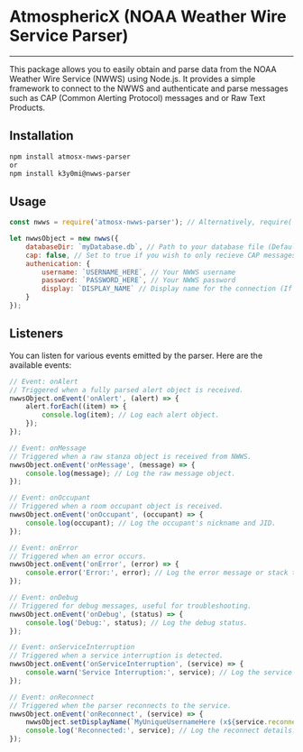# AtmosphericX (NOAA Weather Wire Service Parser)
---

This package allows you to easily obtain and parse data from the NOAA Weather Wire Service (NWWS) using Node.js. It provides a simple framework to connect to the NWWS and authenticate and parse messages such as CAP (Common Alerting Protocol) messages and or Raw Text Products.


## Installation
```bash
npm install atmosx-nwws-parser
or 
npm install k3y0mi@nwws-parser
```

## Usage
```javascript
const nwws = require('atmosx-nwws-parser'); // Alternatively, require(`@k3y0mi/nwws-parser`)

let nwwsObject = new nwws({
    databaseDir: `myDatabase.db`, // Path to your database file (Default: shapefiles.db)
    cap: false, // Set to true if you wish to only recieve CAP messages (Default: False)
    authenication: {
        username: `USERNAME_HERE`, // Your NWWS username
        password: `PASSWORD_HERE`, // Your NWWS password
        display: `DISPLAY_NAME` // Display name for the connection (If left empty, it will default to the username)
    }
});
```


## Listeners

You can listen for various events emitted by the parser. Here are the available events:

```js
// Event: onAlert
// Triggered when a fully parsed alert object is received.
nwwsObject.onEvent('onAlert', (alert) => {
    alert.forEach((item) => {
        console.log(item); // Log each alert object.
    });
});

// Event: onMessage
// Triggered when a raw stanza object is received from NWWS.
nwwsObject.onEvent('onMessage', (message) => {
    console.log(message); // Log the raw message object.
});

// Event: onOccupant
// Triggered when a room occupant object is received.
nwwsObject.onEvent('onOccupant', (occupant) => {
    console.log(occupant); // Log the occupant's nickname and JID.
});

// Event: onError
// Triggered when an error occurs.
nwwsObject.onEvent('onError', (error) => {
    console.error('Error:', error); // Log the error message or stack trace.
});

// Event: onDebug
// Triggered for debug messages, useful for troubleshooting.
nwwsObject.onEvent('onDebug', (status) => {
    console.log('Debug:', status); // Log the debug status.
});

// Event: onServiceInterruption
// Triggered when a service interruption is detected.
nwwsObject.onEvent('onServiceInterruption', (service) => {
    console.warn('Service Interruption:', service); // Log the service interruption details.
});

// Event: onReconnect
// Triggered when the parser reconnects to the service.
nwwsObject.onEvent('onReconnect', (service) => {
    nwwsObject.setDisplayName(`MyUniqueUsernameHere (x${service.reconnects})`);
    console.log('Reconnected:', service); // Log the reconnect details.
});
```


